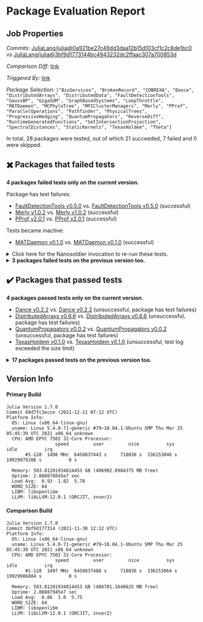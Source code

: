 # Package Evaluation Report

## Job Properties

*Commits:* [JuliaLang/julia@0a921be27c46dd3daa12b15d103cf1c2c8de1bc0](https://github.com/JuliaLang/julia/commit/0a921be27c46dd3daa12b15d103cf1c2c8de1bc0) vs [JuliaLang/julia@3bf9d1773144bc4943232dc2ffaac307a700853d](https://github.com/JuliaLang/julia/commit/3bf9d1773144bc4943232dc2ffaac307a700853d)

*Comparison Diff:* [link](https://github.com/JuliaLang/julia/compare/3bf9d1773144bc4943232dc2ffaac307a700853d..0a921be27c46dd3daa12b15d103cf1c2c8de1bc0)

*Triggered By:* [link](https://github.com/JuliaLang/julia/pull/43297#issuecomment-991503937)

*Package Selection:* `["BioServices", "BrokenRecord", "COBREXA", "Dance", "DistributedArrays", "DistributedData", "FaultDetectionTools", "GaussBP", "GigaSOM", "GraphBasedSystems", "LoopThrottle", "MATDaemon", "MCPhyloTree", "MPIClusterManagers", "Merly", "PProf", "ParallelOperations", "Pathfinder", "PhysicalTrees", "ProgressiveHedging", "QuantumPropagators", "ReverseDiff", "RuntimeGeneratedFunctions", "SetIntersectionProjection", "SpectralDistances", "StaticKernels", "TexasHoldem", "Theta"]`

In total, 28 packages were tested, out of which 21 succeeded, 7 failed and 0 were skipped.


## :heavy_multiplication_x: Packages that failed tests

**4 packages failed tests only on the current version.**

Package has test failures:

- [FaultDetectionTools v0.5.0](https://s3.amazonaws.com/julialang-reports/nanosoldier/pkgeval/by_hash/0a921be_vs_3bf9d17/FaultDetectionTools.1.7.0-60d7fc3ecce.log) vs. [FaultDetectionTools v0.5.0](https://s3.amazonaws.com/julialang-reports/nanosoldier/pkgeval/by_hash/0a921be_vs_3bf9d17/FaultDetectionTools.1.7.0-3bf9d177314.log) (successful)
- [Merly v1.0.2](https://s3.amazonaws.com/julialang-reports/nanosoldier/pkgeval/by_hash/0a921be_vs_3bf9d17/Merly.1.7.0-60d7fc3ecce.log) vs. [Merly v1.0.2](https://s3.amazonaws.com/julialang-reports/nanosoldier/pkgeval/by_hash/0a921be_vs_3bf9d17/Merly.1.7.0-3bf9d177314.log) (successful)
- [PProf v2.0.1](https://s3.amazonaws.com/julialang-reports/nanosoldier/pkgeval/by_hash/0a921be_vs_3bf9d17/PProf.1.7.0-60d7fc3ecce.log) vs. [PProf v2.0.1](https://s3.amazonaws.com/julialang-reports/nanosoldier/pkgeval/by_hash/0a921be_vs_3bf9d17/PProf.1.7.0-3bf9d177314.log) (successful)

Tests became inactive:

- [MATDaemon v0.1.0](https://s3.amazonaws.com/julialang-reports/nanosoldier/pkgeval/by_hash/0a921be_vs_3bf9d17/MATDaemon.1.7.0-60d7fc3ecce.log) vs. [MATDaemon v0.1.0](https://s3.amazonaws.com/julialang-reports/nanosoldier/pkgeval/by_hash/0a921be_vs_3bf9d17/MATDaemon.1.7.0-3bf9d177314.log) (successful)

<details><summary>Click here for the Nanosoldier invocation to re-run these tests.</summary>
<p>

```
@nanosoldier `runtests(["FaultDetectionTools", "MATDaemon", "Merly", "PProf"], vs = ":release-1.7")`
```

</p>
</details>


<details><summary><strong>3 packages failed tests on the previous version too.</strong></summary>
<p>

Tests became inactive:

- [BioServices v0.4.0](https://s3.amazonaws.com/julialang-reports/nanosoldier/pkgeval/by_hash/0a921be_vs_3bf9d17/BioServices.1.7.0-60d7fc3ecce.log)

Package has test failures:

- [ProgressiveHedging v0.5.1](https://s3.amazonaws.com/julialang-reports/nanosoldier/pkgeval/by_hash/0a921be_vs_3bf9d17/ProgressiveHedging.1.7.0-60d7fc3ecce.log)
- [Theta v0.1.2](https://s3.amazonaws.com/julialang-reports/nanosoldier/pkgeval/by_hash/0a921be_vs_3bf9d17/Theta.1.7.0-60d7fc3ecce.log)

</p>
</details>


## :heavy_check_mark: Packages that passed tests

**4 packages passed tests only on the current version.**

- [Dance v0.2.2](https://s3.amazonaws.com/julialang-reports/nanosoldier/pkgeval/by_hash/0a921be_vs_3bf9d17/Dance.1.7.0-60d7fc3ecce.log) vs. [Dance v0.2.2](https://s3.amazonaws.com/julialang-reports/nanosoldier/pkgeval/by_hash/0a921be_vs_3bf9d17/Dance.1.7.0-3bf9d177314.log) (unsuccessful, package has test failures)
- [DistributedArrays v0.6.6](https://s3.amazonaws.com/julialang-reports/nanosoldier/pkgeval/by_hash/0a921be_vs_3bf9d17/DistributedArrays.1.7.0-60d7fc3ecce.log) vs. [DistributedArrays v0.6.6](https://s3.amazonaws.com/julialang-reports/nanosoldier/pkgeval/by_hash/0a921be_vs_3bf9d17/DistributedArrays.1.7.0-3bf9d177314.log) (unsuccessful, package has test failures)
- [QuantumPropagators v0.0.2](https://s3.amazonaws.com/julialang-reports/nanosoldier/pkgeval/by_hash/0a921be_vs_3bf9d17/QuantumPropagators.1.7.0-60d7fc3ecce.log) vs. [QuantumPropagators v0.0.2](https://s3.amazonaws.com/julialang-reports/nanosoldier/pkgeval/by_hash/0a921be_vs_3bf9d17/QuantumPropagators.1.7.0-3bf9d177314.log) (unsuccessful, package has test failures)
- [TexasHoldem v0.1.0](https://s3.amazonaws.com/julialang-reports/nanosoldier/pkgeval/by_hash/0a921be_vs_3bf9d17/TexasHoldem.1.7.0-60d7fc3ecce.log) vs. [TexasHoldem v0.1.0](https://s3.amazonaws.com/julialang-reports/nanosoldier/pkgeval/by_hash/0a921be_vs_3bf9d17/TexasHoldem.1.7.0-3bf9d177314.log) (unsuccessful, test log exceeded the size limit)

<details><summary><strong>17 packages passed tests on the previous version too.</strong></summary>
<p>

- [BrokenRecord v0.1.8](https://s3.amazonaws.com/julialang-reports/nanosoldier/pkgeval/by_hash/0a921be_vs_3bf9d17/BrokenRecord.1.7.0-60d7fc3ecce.log)
- [COBREXA v1.2.0](https://s3.amazonaws.com/julialang-reports/nanosoldier/pkgeval/by_hash/0a921be_vs_3bf9d17/COBREXA.1.7.0-60d7fc3ecce.log)
- [DistributedData v0.1.4](https://s3.amazonaws.com/julialang-reports/nanosoldier/pkgeval/by_hash/0a921be_vs_3bf9d17/DistributedData.1.7.0-60d7fc3ecce.log)
- [GaussBP v0.1.0](https://s3.amazonaws.com/julialang-reports/nanosoldier/pkgeval/by_hash/0a921be_vs_3bf9d17/GaussBP.1.7.0-60d7fc3ecce.log)
- [GigaSOM v0.6.7](https://s3.amazonaws.com/julialang-reports/nanosoldier/pkgeval/by_hash/0a921be_vs_3bf9d17/GigaSOM.1.7.0-60d7fc3ecce.log)
- [GraphBasedSystems v0.1.3](https://s3.amazonaws.com/julialang-reports/nanosoldier/pkgeval/by_hash/0a921be_vs_3bf9d17/GraphBasedSystems.1.7.0-60d7fc3ecce.log)
- [LoopThrottle v0.1.0](https://s3.amazonaws.com/julialang-reports/nanosoldier/pkgeval/by_hash/0a921be_vs_3bf9d17/LoopThrottle.1.7.0-60d7fc3ecce.log)
- [MCPhyloTree v0.9.5](https://s3.amazonaws.com/julialang-reports/nanosoldier/pkgeval/by_hash/0a921be_vs_3bf9d17/MCPhyloTree.1.7.0-60d7fc3ecce.log)
- [MPIClusterManagers v0.2.1](https://s3.amazonaws.com/julialang-reports/nanosoldier/pkgeval/by_hash/0a921be_vs_3bf9d17/MPIClusterManagers.1.7.0-60d7fc3ecce.log)
- [ParallelOperations v0.1.1](https://s3.amazonaws.com/julialang-reports/nanosoldier/pkgeval/by_hash/0a921be_vs_3bf9d17/ParallelOperations.1.7.0-60d7fc3ecce.log)
- [Pathfinder v0.2.3](https://s3.amazonaws.com/julialang-reports/nanosoldier/pkgeval/by_hash/0a921be_vs_3bf9d17/Pathfinder.1.7.0-60d7fc3ecce.log)
- [PhysicalTrees v0.1.2](https://s3.amazonaws.com/julialang-reports/nanosoldier/pkgeval/by_hash/0a921be_vs_3bf9d17/PhysicalTrees.1.7.0-60d7fc3ecce.log)
- [ReverseDiff v1.11.0](https://s3.amazonaws.com/julialang-reports/nanosoldier/pkgeval/by_hash/0a921be_vs_3bf9d17/ReverseDiff.1.7.0-60d7fc3ecce.log)
- [RuntimeGeneratedFunctions v0.5.3](https://s3.amazonaws.com/julialang-reports/nanosoldier/pkgeval/by_hash/0a921be_vs_3bf9d17/RuntimeGeneratedFunctions.1.7.0-60d7fc3ecce.log)
- [SetIntersectionProjection v0.2.1](https://s3.amazonaws.com/julialang-reports/nanosoldier/pkgeval/by_hash/0a921be_vs_3bf9d17/SetIntersectionProjection.1.7.0-60d7fc3ecce.log)
- [SpectralDistances v0.1.13](https://s3.amazonaws.com/julialang-reports/nanosoldier/pkgeval/by_hash/0a921be_vs_3bf9d17/SpectralDistances.1.7.0-60d7fc3ecce.log)
- [StaticKernels v0.6.1](https://s3.amazonaws.com/julialang-reports/nanosoldier/pkgeval/by_hash/0a921be_vs_3bf9d17/StaticKernels.1.7.0-60d7fc3ecce.log)

</p>
</details>


## Version Info

#### Primary Build

```
Julia Version 1.7.0
Commit 60d7fc3ecce (2021-12-11 07:12 UTC)
Platform Info:
  OS: Linux (x86_64-linux-gnu)
  uname: Linux 5.4.0-71-generic #79~18.04.1-Ubuntu SMP Thu Mar 25 05:45:39 UTC 2021 x86_64 unknown
  CPU: AMD EPYC 7502 32-Core Processor: 
                  speed         user         nice          sys         idle          irq
       #1-128  1498 MHz  6458837443 s     718036 s  336153046 s  19929979206 s          0 s
       
  Memory: 503.81201934814453 GB (486902.8984375 MB free)
  Uptime: 2.088878845e7 sec
  Load Avg:  0.93  1.02  5.78
  WORD_SIZE: 64
  LIBM: libopenlibm
  LLVM: libLLVM-12.0.1 (ORCJIT, znver2)

```

#### Comparison Build

```
Julia Version 1.7.0
Commit 3bf9d177314 (2021-11-30 12:12 UTC)
Platform Info:
  OS: Linux (x86_64-linux-gnu)
  uname: Linux 5.4.0-71-generic #79~18.04.1-Ubuntu SMP Thu Mar 25 05:45:39 UTC 2021 x86_64 unknown
  CPU: AMD EPYC 7502 32-Core Processor: 
                  speed         user         nice          sys         idle          irq
       #1-128  1497 MHz  6458837488 s     718036 s  336153064 s  19929986884 s          0 s
       
  Memory: 503.81201934814453 GB (486781.1640625 MB free)
  Uptime: 2.08887945e7 sec
  Load Avg:  0.86  1.0  5.75
  WORD_SIZE: 64
  LIBM: libopenlibm
  LLVM: libLLVM-12.0.1 (ORCJIT, znver2)

```
<!-- Generated on 2021-12-11T07:42:31.426 -->
